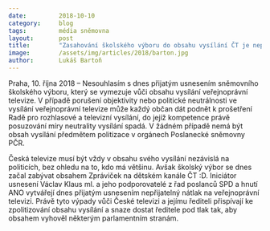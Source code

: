 ```yaml
---
date:         2018-10-10
category:     blog
tags:         média sněmovna
layout:       post
title:        "Zasahování školského výboru do obsahu vysílání ČT je nepřípustné, říká poslanec Lukáš Bartoň"
image:        /assets/img/articles/2018/barton.jpg
author:       Lukáš Bartoň
---
```



Praha, 10. října 2018 – Nesouhlasím s dnes přijatým usnesením sněmovního školského výboru, který se vymezuje vůči obsahu vysílání veřejnoprávní televize. V případě porušení objektivity nebo politické neutrálnosti ve vysílání veřejnoprávní televize může každý občan dát podnět k prošetření Radě pro rozhlasové a televizní vysílání, do jejíž kompetence právě posuzování míry neutrality vysílání spadá. V žádném případě nemá být obsah vysílání předmětem politizace v orgánech Poslanecké sněmovny PČR.

Česká televize musí být vždy v obsahu svého vysílání nezávislá na politicích, bez ohledu na to, kdo má většinu. Avšak školský výbor se dnes začal zabývat obsahem Zpráviček na dětském kanále ČT :D. Iniciátor usnesení Václav Klaus ml. a jeho podporovatelé z řad poslanců SPD a hnutí ANO vytvářejí dnes přijatým usnesením nepřijatelný nátlak na veřejnoprávní televizi. Právě tyto výpady vůči České televizi a jejímu řediteli přispívají ke zpolitizování obsahu vysílání a snaze dostat ředitele pod tlak tak, aby obsahem vyhověl některým parlamentním stranám. 
